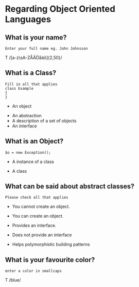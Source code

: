 # Regarding Object Oriented Languages

## What is your name?
	Enter your full name eg. John Johnsson
 T /[a-z\sA-ZÅÄÖåäö]{2,50}/

## What is a Class?
	Fill in all that applies
	class Example
	{
	}
 - An object
 + An abstraction
 + A description of a set of objects
 + An interface

## What is an Object?
	$o = new Exception();
 + A instance of a class
 - A class

## What can be said about abstract classes?
	Please check all that applies
 + You cannot create an object.
 - You can create an object.
 + Provides an interface.
 - Does not provide an interface
 + Helps polymorphistic building patterns

## What is your favourite color?
	enter a color in smallcaps
 T /blue/
